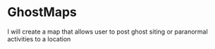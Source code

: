 # GhostMaps
I will create a map that allows user to post ghost siting or paranormal activities to a location
